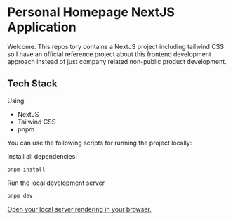 # Personal Homepage NextJS Application

Welcome. This repository contains a NextJS project including tailwind CSS so I have an official reference project about this frontend development approach instead of just company related non-public product development.

## Tech Stack

Using:

- NextJS
- Tailwind CSS
- pnpm

You can use the following scripts for running the project locally:

Install all dependencies:

```sh
pnpm install
```

Run the local development server

```sh
pnpm dev
```

[Open your local server rendering in your browser.](http://localhost:3000)
